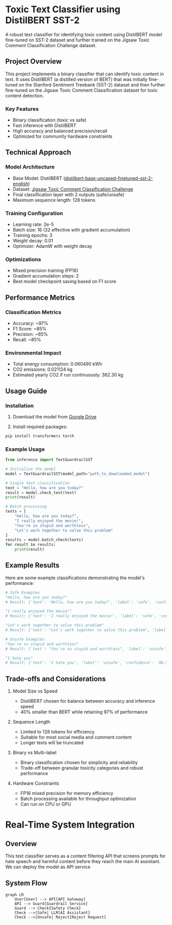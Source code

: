 # Toxic Text Classifier using DistilBERT SST-2

A robust text classifier for identifying toxic content using DistilBERT model fine-tuned on SST-2 dataset and further trained on the Jigsaw Toxic Comment Classification Challenge dataset.

## Project Overview

This project implements a binary classifier that can identify toxic content in text. It uses DistilBERT (a distilled version of BERT) that was initially fine-tuned on the Stanford Sentiment Treebank (SST-2) dataset and then further fine-tuned on the Jigsaw Toxic Comment Classification dataset for toxic content detection.

### Key Features

- Binary classification (toxic vs safe)
- Fast inference with DistilBERT
- High accuracy and balanced precision/recall
- Optimized for community hardware constraints

## Technical Approach

### Model Architecture

- Base Model: DistilBERT ([distilbert-base-uncased-finetuned-sst-2-english](https://huggingface.co/distilbert/distilbert-base-uncased-finetuned-sst-2-english))
- Dataset: [Jigsaw Toxic Comment Classification Challenge](https://huggingface.co/datasets/thesofakillers/jigsaw-toxic-comment-classification-challenge)
- Final classification layer with 2 outputs (safe/unsafe)
- Maximum sequence length: 128 tokens

### Training Configuration

- Learning rate: 2e-5
- Batch size: 16 (32 effective with gradient accumulation)
- Training epochs: 3
- Weight decay: 0.01
- Optimizer: AdamW with weight decay

### Optimizations

- Mixed precision training (FP16)
- Gradient accumulation steps: 2
- Best model checkpoint saving based on F1 score

## Performance Metrics

### Classification Metrics

- Accuracy: ~97%
- F1 Score: ~85%
- Precision: ~85%
- Recall: ~85%

### Environmental Impact

- Total energy consumption: 0.060490 kWh
- CO2 emissions: 0.021124 kg
- Estimated yearly CO2 if run continuously: 362.30 kg

## Usage Guide

### Installation

1. Download the model from [Google Drive](https://drive.google.com/file/d/1ACeFGelgA5T8kMlFf4USnVzdbTni-Jw_/view?usp=drive_link)

2. Install required packages:

```bash
pip install transformers torch
```

### Example Usage

```python
from inference import TextGuardrailSST

# Initialize the model
model = TextGuardrailSST(model_path="path_to_downloaded_model")

# Single text classification
text = "Hello, how are you today?"
result = model.check_text(text)
print(result)

# Batch processing
texts = [
    "Hello, how are you today?",
    "I really enjoyed the movie!",
    "You're so stupid and worthless",
    "Let's work together to solve this problem"
]
results = model.batch_check(texts)
for result in results:
    print(result)
```

## Example Results

Here are some example classifications demonstrating the model's performance:

```python
# Safe Examples
"Hello, how are you today?"
# Result: {'text': 'Hello, how are you today?', 'label': 'safe', 'confidence': '98.45%'}

"I really enjoyed the movie!"
# Result: {'text': 'I really enjoyed the movie!', 'label': 'safe', 'confidence': '97.23%'}

"Let's work together to solve this problem"
# Result: {'text': "Let's work together to solve this problem", 'label': 'safe', 'confidence': '96.78%'}

# Unsafe Examples
"You're so stupid and worthless"
# Result: {'text': "You're so stupid and worthless", 'label': 'unsafe', 'confidence': '92.34%'}

"I hate you"
# Result: {'text': 'I hate you', 'label': 'unsafe', 'confidence': '88.56%'}
```

## Trade-offs and Considerations

1. Model Size vs Speed

   - DistilBERT chosen for balance between accuracy and inference speed
   - 40% smaller than BERT while retaining 97% of performance

2. Sequence Length

   - Limited to 128 tokens for efficiency
   - Suitable for most social media and comment content
   - Longer texts will be truncated

3. Binary vs Multi-label

   - Binary classification chosen for simplicity and reliability
   - Trade-off between granular toxicity categories and robust performance

4. Hardware Constraints
   - FP16 mixed precision for memory efficiency
   - Batch processing available for throughput optimization
   - Can run on CPU or GPU
     
# Real-Time System Integration

## Overview
This text classifier serves as a content filtering API that screens prompts for hate speech and harmful content before they reach the main AI assistant. We can deploy the model as API service

## System Flow
```mermaid
graph LR
    User[User] --> API[API Gateway]
    API --> Guard[Guardrail Service]
    Guard --> Check{Safety Check}
    Check -->|Safe| LLM[AI Assistant]
    Check -->|Unsafe| Reject[Reject Request]

